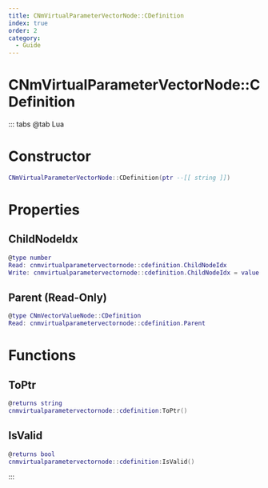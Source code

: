 ```yaml
---
title: CNmVirtualParameterVectorNode::CDefinition
index: true
order: 2
category:
  - Guide
---
```


# CNmVirtualParameterVectorNode::CDefinition

::: tabs
@tab Lua
# Constructor
```lua
CNmVirtualParameterVectorNode::CDefinition(ptr --[[ string ]])
```
# Properties
## ChildNodeIdx 
```lua
@type number
Read: cnmvirtualparametervectornode::cdefinition.ChildNodeIdx
Write: cnmvirtualparametervectornode::cdefinition.ChildNodeIdx = value
```
## Parent (Read-Only)
```lua
@type CNmVectorValueNode::CDefinition
Read: cnmvirtualparametervectornode::cdefinition.Parent
```
# Functions
## ToPtr
```lua
@returns string
cnmvirtualparametervectornode::cdefinition:ToPtr()
```
## IsValid
```lua
@returns bool
cnmvirtualparametervectornode::cdefinition:IsValid()
```

:::